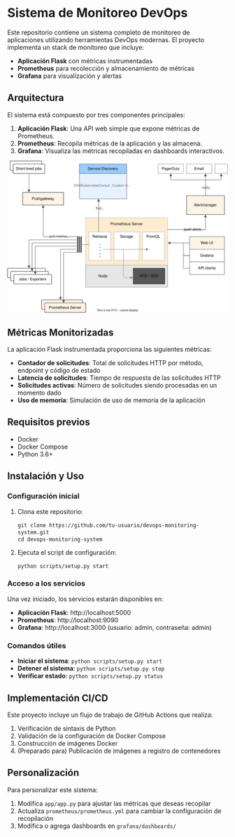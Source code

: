 # Sistema de Monitoreo DevOps

Este repositorio contiene un sistema completo de monitoreo de aplicaciones utilizando herramientas DevOps modernas. El proyecto implementa un stack de monitoreo que incluye:

- **Aplicación Flask** con métricas instrumentadas
- **Prometheus** para recolección y almacenamiento de métricas
- **Grafana** para visualización y alertas

## Arquitectura

El sistema está compuesto por tres componentes principales:

1. **Aplicación Flask**: Una API web simple que expone métricas de Prometheus.
2. **Prometheus**: Recopila métricas de la aplicación y las almacena.
3. **Grafana**: Visualiza las métricas recopiladas en dashboards interactivos.

![Arquitectura del Sistema](https://raw.githubusercontent.com/prometheus/prometheus/main/documentation/images/architecture.svg)

## Métricas Monitorizadas

La aplicación Flask instrumentada proporciona las siguientes métricas:

- **Contador de solicitudes**: Total de solicitudes HTTP por método, endpoint y código de estado
- **Latencia de solicitudes**: Tiempo de respuesta de las solicitudes HTTP
- **Solicitudes activas**: Número de solicitudes siendo procesadas en un momento dado
- **Uso de memoria**: Simulación de uso de memoria de la aplicación

## Requisitos previos

- Docker
- Docker Compose
- Python 3.6+

## Instalación y Uso

### Configuración inicial

1. Clona este repositorio:
   ```
   git clone https://github.com/tu-usuario/devops-monitoring-system.git
   cd devops-monitoring-system
   ```

2. Ejecuta el script de configuración:
   ```
   python scripts/setup.py start
   ```

### Acceso a los servicios

Una vez iniciado, los servicios estarán disponibles en:

- **Aplicación Flask**: http://localhost:5000
- **Prometheus**: http://localhost:9090
- **Grafana**: http://localhost:3000 (usuario: admin, contraseña: admin)

### Comandos útiles

- **Iniciar el sistema**: `python scripts/setup.py start`
- **Detener el sistema**: `python scripts/setup.py stop`
- **Verificar estado**: `python scripts/setup.py status`

## Implementación CI/CD

Este proyecto incluye un flujo de trabajo de GitHub Actions que realiza:

1. Verificación de sintaxis de Python
2. Validación de la configuración de Docker Compose
3. Construcción de imágenes Docker
4. (Preparado para) Publicación de imágenes a registro de contenedores

## Personalización

Para personalizar este sistema:

1. Modifica `app/app.py` para ajustar las métricas que deseas recopilar
2. Actualiza `prometheus/prometheus.yml` para cambiar la configuración de recopilación
3. Modifica o agrega dashboards en `grafana/dashboards/`
